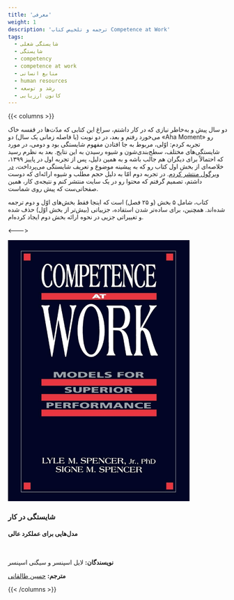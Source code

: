 ```yaml
---
title: 'معرفی'
weight: 1
description: 'ترجمه و تلخیص کتاب Competence at Work'
tags:
  - شایستگی شغلی
  - شایستگی
  - competency
  - competence at work
  - منابع انسانی
  - human resources
  - رشد و توسعه
  - کانون ارزیابی
---
```


{{< columns >}}

دو سال پیش و به‌خاطر نیازی که در کار داشتم، سراغ این کتابی که مدّت‌ها در قفسه خاک می‌خورد رفتم و بعد، در دو نوبت (با فاصله زمانی یک سال) دو «Aha Moment» رو تجربه کردم: اوّلی، مربوط به جا افتادن مفهوم شایستگی بود و دومی، در مورد شایستگی‌های مختلف، سطح‌بندی‌شون و شیوه رسیدن به این نتایج. بعد به نظرم رسید که احتمالاً برای دیگران هم جالب باشه و به همین دلیل، پس از تجربه اول در پاییز ۱۳۹۹، خلاصه‌ای از بخش اول کتاب رو که به پیشینه موضوع و تعریف شایستگی می‌پرداخت، [در ویرگول منتشر کردم](https://vrgl.ir/5cstr). در تجربه دوم امّا به دلیل حجم مطلب و شیوه ارائه‌ای که دوست داشتم، تصمیم گرفتم که محتوا رو در یک سایت منتشر کنم و نتیجه‌ی کار، همین صفحاتی‌ست که پیش روی شماست.

کتاب، شامل ۵ بخش (و ۲۵ فصل) است که اینجا فقط بخش‌های اوّل و دوم ترجمه شده‌اند. همچنین، برای ساده‌تر شدن استفاده، جزییاتی (بیش‌تر از بخش اوّل) حذف شده و تغییراتی جزیی در نحوه ارائه بخش دوم ایجاد کرده‌ام.

<--->

<img src="cover.jpg" alt="Competence at Work - شایستگی در کار" height="600px" />

### شایستگی در کار

#### مدل‌هایی برای عملکرد عالی

<br />

**نویسندگان:** لایل اسپنسر و سیگنی اسپنسر

**مترجم:** [حسین طالقانی](https://a3dho3yn.ir)

{{< /columns >}}
